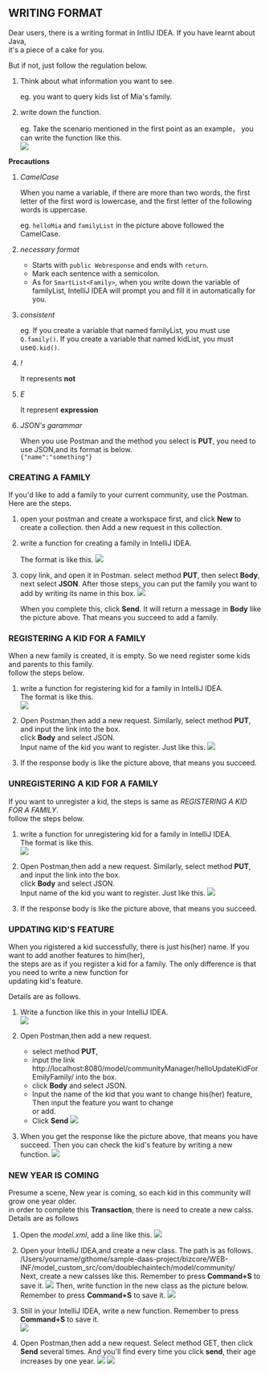 
## WRITING FORMAT ##

Dear users, there is a writing format in IntlliJ IDEA. If you have learnt about Java,  
it's a piece of a cake for you.  

But if not, just follow the regulation below. 


1. Think about what information you want to see.  

    eg. you want to query kids list of Mia's family. 


2. write down the function. 

    eg. Take the scenario mentioned in the first point as an example， you can write the function like this.  
    ![](images/P-1.png)
    



**Precautions**
    
1. *CamelCase*

    When you name a variable, if there are more than two words, the first letter of the first word is lowercase, and the first letter of the following words is uppercase.  
    
    eg. `helloMia` and `familyList` in the picture above followed the CamelCase.  
      
2. *necessary format*  
    
    + Starts with `public Webresponse` and ends with `return`. 
    + Mark each sentence with a semicolon. 
    + As for `SmartList<Family>`, when you write down the variable of familyList, IntelliJ IDEA will prompt you and fill it in automatically for you.  
    

3. *consistent*  

    eg. If you create a variable that named familyList, you must use `Q.family()`. 
    If you create a variable that named kidList, you must use`Q.kid()`. 
    

4. *!*
    
    It represents **not**
    
    
    
5. *E*
    
    It represent **expression**

6. *JSON's garammar*
    
    When you use Postman and the method you select is **PUT**, you need to use JSON,and its format is below.  
    `{"name":"something"}`
    
         
    
    
    
    
    
    
    
### CREATING A FAMILY ###

If you'd like to add a family to your current community, use the Postman.  
Here are the steps.  

1. open your postman and create a workspace first, and click **New** to create a collection. 
    then Add a new request in this collection. 

2. write a function for creating a family in IntelliJ IDEA. 
    
   The format is like this.
   ![](images/P-2.png)
   
3. copy link, and open it in Postman. 
    select method **PUT**, then select **Body**, next select **JSON**. 
    After those steps, you can put the family you want to add by writing its name in this box. 
    ![](images/P-3.png)
    
    When you complete this, click **Send**. It will return a message in **Body** like the picture above. That means you succeed to add a family. 
    
    
    
    
### REGISTERING A KID FOR A FAMILY ###

When a new family is created, it is empty. So we need register some kids and parents to this family.  
follow the steps below.  

1. write a function for registering kid for a family in IntelliJ IDEA.  
    The format is like this.  
    ![](images/FP-4.png)

2. Open Postman,then add a new request. Similarly, select method **PUT**, and input the link into the box.  
    click **Body** and select JSON.  
    Input name of the kid you want to register. Just like this. 
    ![](images/FP-5.png)
    
3. If the response body is like the picture above, that means you succeed. 





 

    

### UNREGISTERING A KID FOR A FAMILY ###

If you want to unregister a kid, the steps is same as *REGISTERING A KID FOR A FAMILY*.    
follow the steps below.  

1. write a function for unregistering kid for a family in IntelliJ IDEA.  
    The format is like this.  
    ![](images/FP-6.png)

2. Open Postman,then add a new request. Similarly, select method **PUT**, and input the link into the box.  
    click **Body** and select JSON.  
    Input name of the kid you want to register. Just like this. 
    ![](images/FP-7.png)
    
3. If the response body is like the picture above, that means you succeed. 





### UPDATING KID'S FEATURE ###

When you rigistered a kid successfully, there is just his(her) name. If you want to add another features to him(her),  
the steps are as if you register a kid for a family. The only difference is that you need to write a new function for  
updating kid's feature.  

Details are as follows.  

1. Write a function like this in your IntelliJ IDEA.  
    ![](images/FP-14.png)
    
2. Open Postman,then add a new request.
    + select method **PUT**, 
    + input the link http://localhost:8080/model/communityManager/helloUpdateKidForEmilyFamily/ into the box.  
    + click **Body** and select JSON.  
    + Input the name of the kid that you want to change his(her) feature, Then input the feature you want to change  
    or add. 
    + Click **Send**
    ![](images/FP-15.png)
    
3. When you get the response like the picture above, that means you have succeed. 
    Then you can check the kid's feature by writing a new function. 
    ![](images/FP-16.png)
 
    

    








### NEW YEAR IS COMING ###

Presume a scene, New year is coming, so each kid in this community will grow one year older.  
in order to complete this **Transaction**, there is need to create a new calss.  
Details are as follows


1. Open the *model.xml*, add a line like this. 
    ![](images/FP-9.png)

2. Open your IntelliJ IDEA,and create a new class. The path is as follows.  
    /Users/yourname/githome/sample-daas-project/bizcore/WEB-INF/model_custom_src/com/doublechaintech/model/community/  
    Next, create a new calsses like this. Remember to press **Command+S** to save it. 
    ![](images/FP-8.png)
    Then, write function in the new class as the picture below. Remember to press **Command+S** to save it. 
    ![](images/FP-10.png)


3. Still in your IntelliJ IDEA, write a new function. Remember to press **Command+S** to save it.  
    ![](images/FP-11.png)
    
4. Open Postman,then add a new request. Select method GET, then click **Send** several times. And you'll find
    every time you click **send**, their age increases by one year. 
    ![](images/FP-12.png)
    ![](images/FP-13.png)


    
    
    